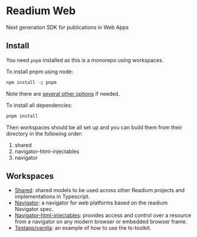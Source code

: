 # Readium Web

Next generation SDK for publications in Web Apps

## Install

You need `pnpm` installed as this is a monorepo using workspaces.

To install pnpm using node:

```sh
npm install -g pnpm
```

Note there are [several other options](https://pnpm.io/installation) if needed.

To install all dependencies:

```sh
pnpm install
```

Then workspaces should be all set up and you can build them from their directory in the following order:

1. shared
2. navigator-html-injectables
3. navigator

## Workspaces

- [Shared](./shared/): shared models to be used across other Readium projects and implementations in Typescript.
- [Navigator](./navigator/): a navigator for web platforms based on the readium Navigator spec.
- [Navigator-html-injectables](./navigator-html-injectables/): provides access and control over a resource from a navigator on any modern browser or embedded browser frame.
- [Testapp/vanilla](./testapp/vanilla/): an example of how to use the ts-toolkit.